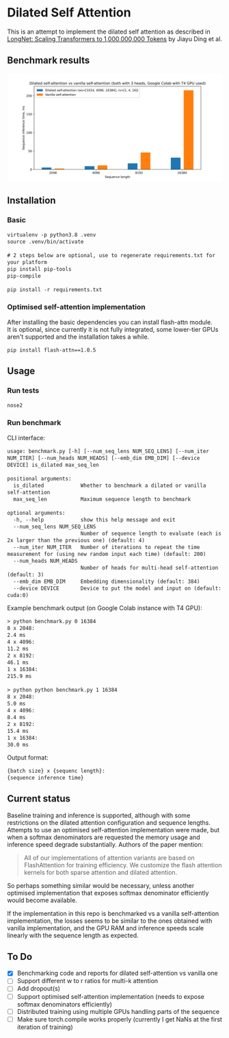 # Dilated Self Attention
This is an attempt to implement the dilated self attention as described in 
[LongNet: Scaling Transformers to 1,000,000,000 Tokens](https://arxiv.org/abs/2307.02486) by Jiayu Ding et al.

## Benchmark results
![Benchmark results](assets/benchmark.svg)

## Installation
### Basic
```shell
virtualenv -p python3.8 .venv
source .venv/bin/activate

# 2 steps below are optional, use to regenerate requirements.txt for your platform
pip install pip-tools
pip-compile

pip install -r requirements.txt
```

### Optimised self-attention implementation
After installing the basic dependencies you can install flash-attn module.  
It is optional, since currently it is not fully integrated, some lower-tier GPUs aren't supported and the installation takes a while.
```shell
pip install flash-attn==1.0.5
```

## Usage
### Run tests
```shell
nose2
```

### Run benchmark
CLI interface:
```shell
usage: benchmark.py [-h] [--num_seq_lens NUM_SEQ_LENS] [--num_iter NUM_ITER] [--num_heads NUM_HEADS] [--emb_dim EMB_DIM] [--device DEVICE] is_dilated max_seq_len

positional arguments:
  is_dilated            Whether to benchmark a dilated or vanilla self-attention
  max_seq_len           Maximum sequence length to benchmark

optional arguments:
  -h, --help            show this help message and exit
  --num_seq_lens NUM_SEQ_LENS
                        Number of sequence length to evaluate (each is 2x larger than the previous one) (default: 4)
  --num_iter NUM_ITER   Number of iterations to repeat the time measurement for (using new random input each time) (default: 200)
  --num_heads NUM_HEADS
                        Number of heads for multi-head self-attention (default: 3)
  --emb_dim EMB_DIM     Embedding dimensionality (default: 384)
  --device DEVICE       Device to put the model and input on (default: cuda:0)
```

Example benchmark output (on Google Colab instance with T4 GPU):
```shell
> python benchmark.py 0 16384
8 x 2048:
2.4 ms
4 x 4096:
11.2 ms
2 x 8192:
46.1 ms
1 x 16384:
215.9 ms

> python python benchmark.py 1 16384
8 x 2048:
5.0 ms
4 x 4096:
8.4 ms
2 x 8192:
15.4 ms
1 x 16384:
30.0 ms
```
Output format:
```shell
{batch size} x {sequenc length}:
{sequence inference time}  
```


## Current status
Baseline training and inference is supported, although with some restrictions on the dilated attention configuration and sequence lengths.  
Attempts to use an optimised self-attention implementation were made, but when a softmax denominators are requested the memory usage and inference speed degrade substantially. Authors of the paper mention:

> All of our implementations of attention variants are based on FlashAttention for training efficiency. We customize the flash attention kernels for both sparse
attention and dilated attention.

So perhaps something similar would be necessary, unless another optimised implementation that exposes softmax denominator efficiently would become available.  

If the implementation in this repo is benchmarked vs a vanilla self-attention implementation, the losses seems to be similar to the ones obtained with vanilla implementation, and the GPU RAM and inference speeds scale linearly with the sequence length as expected. 


## To Do
- [x] Benchmarking code and reports for dilated self-attention vs vanilla one
- [ ] Support different w to r ratios for multi-k attention
- [ ] Add dropout(s)
- [ ] Support optimised self-attention implementation (needs to expose softmax denominators efficiently)
- [ ] Distributed training using multiple GPUs handling parts of the sequence
- [ ] Make sure torch.compile works properly (currently I get NaNs at the first iteration of training)
